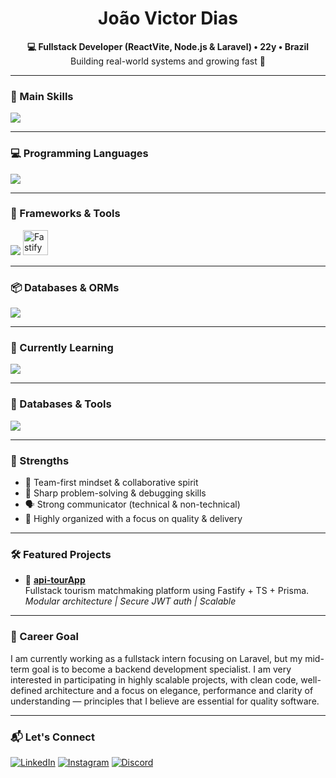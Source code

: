<h1 align="center">João Victor Dias</h1>
<p align="center">
  <strong>💻 Fullstack Developer (ReactVite, Node.js & Laravel) • 22y • Brazil</strong>  
  <br />
  Building real-world systems and growing fast 🚀
</p>

---

### 🚀 Main Skills
<img src="https://skillicons.dev/icons?i=nodejs,ts,react,nextjs,tailwind,prisma,php&theme=dark" />

---

### 💻 Programming Languages
<img src="https://skillicons.dev/icons?i=js,ts,php,python&theme=dark" />

---

### 🧰 Frameworks & Tools
<img src="https://skillicons.dev/icons?i=nextjs,vite,laravel,fastify&theme=dark" />
<img src="https://www.fastify.io/images/fastify-logo-inverted-100.png" width="40" alt="Fastify" />

---

### 📦 Databases & ORMs
<img src="https://skillicons.dev/icons?i=prisma,mysql,postgres&theme=dark" />

---

### 🧠 Currently Learning
<img src="https://skillicons.dev/icons?i=java,spring,docker&theme=dark" />


---

### 💾 Databases & Tools

<img src="https://skillicons.dev/icons?i=mysql,postgres,git,vscode,ubuntu,windows,github&theme=dark" />

---

### 🧠 Strengths

- 🤝 Team-first mindset & collaborative spirit  
- 🧩 Sharp problem-solving & debugging skills  
- 🗣️ Strong communicator (technical & non-technical)  
- 📂 Highly organized with a focus on quality & delivery  

---

### 🛠️ Featured Projects

- 🎯 **[api-tourApp](https://github.com/codebydias/api-tourApp)**  
  Fullstack tourism matchmaking platform using Fastify + TS + Prisma.  
  *Modular architecture | Secure JWT auth | Scalable*

---

### 🎯 Career Goal

I am currently working as a fullstack intern focusing on Laravel, but my mid-term goal is to become a backend development specialist.
I am very interested in participating in highly scalable projects, with clean code, well-defined architecture and a focus on elegance, performance and clarity of understanding — principles that I believe are essential for quality software.

---

### 📬 Let's Connect

[![LinkedIn](https://img.shields.io/badge/LinkedIn-0A66C2?style=for-the-badge&logo=linkedin&logoColor=white)](https://linkedin.com/in/joao-victor-dias-0026a7266)
[![Instagram](https://img.shields.io/badge/Instagram-E4405F?style=for-the-badge&logo=instagram&logoColor=white)](https://instagram.com/jdias_v)
[![Discord](https://img.shields.io/badge/Discord-7289DA?style=for-the-badge&logo=discord&logoColor=white)](https://discord.com/users/1137523691589210163)
